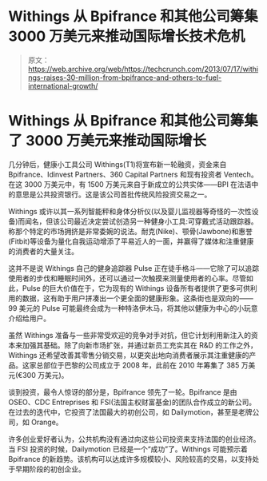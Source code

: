 # Withings 从 Bpifrance 和其他公司筹集 3000 万美元来推动国际增长技术危机

> 原文：<https://web.archive.org/web/https://techcrunch.com/2013/07/17/withings-raises-30-million-from-bpifrance-and-others-to-fuel-international-growth/>

# Withings 从 Bpifrance 和其他公司筹集了 3000 万美元来推动国际增长

几分钟后，健康小工具公司 Withings(T1)将宣布新一轮融资，资金来自 Bpifrance、Idinvest Partners、360 Capital Partners 和现有投资者 Ventech。在这 3000 万美元中，有 1500 万美元来自于新成立的公共实体——BPI 在法语中的意思是公共投资银行。这是该公司首批传统风险投资交易之一。

Withings 或许以其一系列智能秤和身体分析仪(以及婴儿监视器等奇怪的一次性设备)而闻名，但该公司最近决定尝试创造另一种健身小工具:可穿戴式活动跟踪器。称那个特定的市场拥挤是非常委婉的说法。耐克(Nike)、颚骨(Jawbone)和惠誉(Fitbit)等设备为量化自我运动增添了平易近人的一面，并赢得了媒体和注重健康的消费者的大量关注。

这并不是说 Withings 自己的健身追踪器 Pulse 正在徒手格斗——它除了可以追踪使用者的步伐和睡眠时间外，还可以通过一次触摸来测量使用者的心率。尽管如此，Pulse 的巨大价值在于，它为现有的 Withings 设备所有者提供了更多可供利用的数据，这有助于用户拼凑出一个更全面的健康形象。这条街也是双向的——99 美元的 Pulse 可能最终会成为一种特洛伊木马，将其他以健康为中心的小玩意介绍给用户。

虽然 Withings 准备与一些非常受欢迎的竞争对手对抗，但它计划利用新注入的资本来加强其基础。除了向新市场扩张，并通过新员工充实其在 R&D 的工作之外，Withings 还希望改善其零售分销交易，以更突出地向消费者展示其注重健康的产品。这家总部位于巴黎的公司成立于 2008 年，此前在 2010 年筹集了 385 万美元(€300 万美元)。

谈到投资，最令人惊讶的部分是，Bpifrance 领先了一轮。Bpifrance 是由 OSEO、CDC Entreprises 和 FSI(法国主权财富基金)的团队合作成立的新公司。在过去的迭代中，它投资了法国最大的初创公司，如 Dailymotion，甚至是老牌公司，如 Orange。

许多创业爱好者认为，公共机构没有通过向这些公司投资来支持法国的创业经济。当 FSI 投资的时候，Dailymotion 已经是一个“成功”了。Withings 可能预示着 Bpifrance 的新趋势。该机构可以达成许多规模较小、风险较高的交易，以支持处于早期阶段的初创企业。